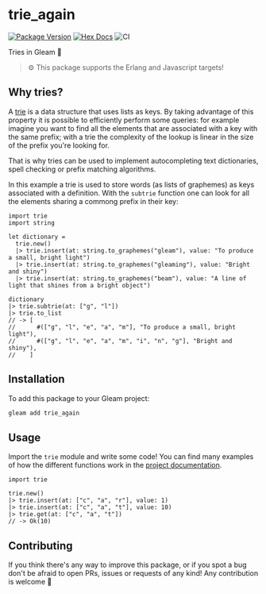 # trie_again

[![Package Version](https://img.shields.io/hexpm/v/trie_again)](https://hex.pm/packages/trie_again)
[![Hex Docs](https://img.shields.io/badge/hex-docs-ffaff3)](https://hexdocs.pm/trie_again/)
![CI](https://github.com/giacomocavalieri/trie_again/workflows/CI/badge.svg?branch=main)

Tries in Gleam 🌳

> ⚙️ This package supports the Erlang and Javascript targets!

## Why tries?

A [trie](https://en.wikipedia.org/wiki/Trie) is a data structure that uses lists as keys. By taking advantage of this property it is possible to efficiently perform some queries: for example imagine you want to find all the elements that are associated with a key with the same prefix; with a trie the complexity of the lookup is linear in the size of the prefix you're looking for.

That is why tries can be used to implement autocompleting text dictionaries, spell checking or prefix matching algorithms.  

In this example a trie is used to store words (as lists of graphemes) as keys associated with a definition. With the `subtrie` function one can look for all the elements sharing a commong prefix in their key:

```gleam
import trie
import string

let dictionary =
  trie.new()
  |> trie.insert(at: string.to_graphemes("gleam"), value: "To produce a small, bright light")
  |> trie.insert(at: string.to_graphemes("gleaming"), value: "Bright and shiny")
  |> trie.insert(at: string.to_graphemes("beam"), value: "A line of light that shines from a bright object")

dictionary
|> trie.subtrie(at: ["g", "l"])
|> trie.to_list
// -> [
//      #(["g", "l", "e", "a", "m"], "To produce a small, bright light"),
//      #(["g", "l", "e", "a", "m", "i", "n", "g"], "Bright and shiny"),
//    ]
```

## Installation

To add this package to your Gleam project:

```sh
gleam add trie_again
```

## Usage

Import the `trie` module and write some code! You can find many examples of how the different functions work in the [project documentation](https://hexdocs.pm/trie_again/).

```gleam
import trie

trie.new()
|> trie.insert(at: ["c", "a", "r"], value: 1)
|> trie.insert(at: ["c", "a", "t"], value: 10)
|> trie.get(at: ["c", "a", "t"])
// -> Ok(10)
```

## Contributing

If you think there's any way to improve this package, or if you spot a bug don't be afraid to open PRs, issues or requests of any kind! Any contribution is welcome 💜
